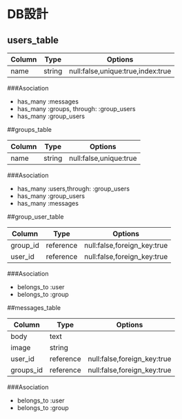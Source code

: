 # DB設計
## users_table

|Column    |Type       |Options                          |
|----------|-----------|---------------------------------|
|name      |string     |null:false,unique:true,index:true|


###Asociation
- has_many :messages
- has_many :groups, through: :group_users
- has_many :group_users


##groups_table

|Column       |Type       |Options               |
|-------------|-----------|----------------------|
|name         |string     |null:false,unique:true|



###Asociation
- has_many :users,through: :group_users
- has_many :group_users
- has_many :messages



##group_user_table

|Column       |Type       |Options                    |
|-------------|-----------|---------------------------|
|group_id     |reference  |null:false,foreign_key:true|
|user_id      |reference  |null:false,foreign_key:true|


###Asociation
- belongs_to :user
- belongs_to :group






##messages_table

|Column       |Type         |Options                    |
|-------------|-------------|---------------------------|
|body         |text         |                           |
|image        |string       |                           |
|user_id      |reference    |null:false,foreign_key:true|
|groups_id    |reference    |null:false,foreign_key:true|


###Asociation
- belongs_to :user
- belongs_to :group


